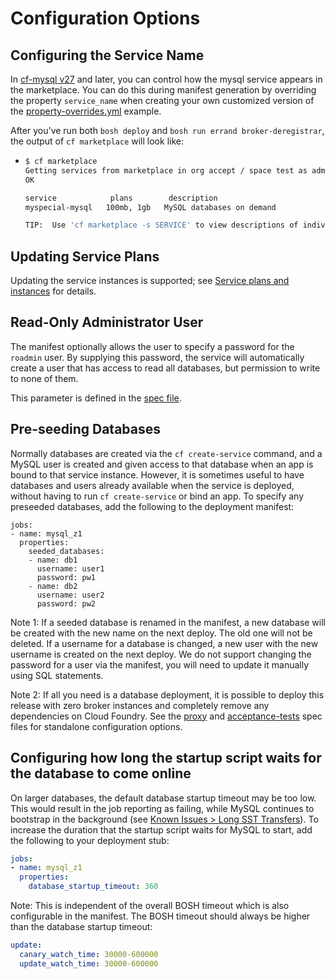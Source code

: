 # Configuration Options

## Configuring the Service Name
In [cf-mysql v27](https://github.com/cloudfoundry/cf-mysql-release/releases/tag/v27) and later, you can control how the mysql service appears in the marketplace. You can do this during manifest generation by overriding the property `service_name` when creating your own customized version of the [property-overrides.yml](https://github.com/cloudfoundry/cf-mysql-release/blob/master/manifest-generation/examples/property-overrides.yml#L22) example.

After you've run both `bosh deploy` and `bosh run errand broker-deregistrar`, the output of `cf marketplace` will look like:

- 
    ```sh
    $ cf marketplace
    Getting services from marketplace in org accept / space test as admin...
    OK
    
    service            plans        description
    myspecial-mysql   100mb, 1gb   MySQL databases on demand
    
    TIP:  Use 'cf marketplace -s SERVICE' to view descriptions of individual plans of a given service.
    ```

## Updating Service Plans

Updating the service instances is supported; see [Service plans and instances](docs/service-plans-instances.md) for details.

## Read-Only Administrator User

The manifest optionally allows the user to specify a password for the `roadmin` user. By supplying this password, the service will automatically create a user that has access to read all databases, but permission to write to none of them.

This parameter is defined in the [spec file](../jobs/mysql/spec).

## Pre-seeding Databases

Normally databases are created via the `cf create-service` command, and
a MySQL user is created and given access to that database when an app is bound to that service instance.
However, it is sometimes useful to have databases and users already available when the service is deployed,
without having to run `cf create-service` or bind an app.
To specify any preseeded databases, add the following to the deployment manifest:

```
jobs:
- name: mysql_z1
  properties:
    seeded_databases:
    - name: db1
      username: user1
      password: pw1
    - name: db2
      username: user2
      password: pw2
```

Note 1: If a seeded database is renamed in the manifest, a new database will be created with the new name on the next deploy. The old one will not be deleted. If a username for a database is changed, a new user with the new username is created on the next deploy. We do not support changing the password for a user via the manifest, you will need to update it manually using SQL statements.

Note 2: If all you need is a database deployment, it is possible to deploy this
release with zero broker instances and completely remove any dependencies on Cloud Foundry.
See the [proxy](jobs/proxy/spec) and [acceptance-tests](jobs/acceptance-tests/spec) spec files for standalone configuration options.

## Configuring how long the startup script waits for the database to come online

On larger databases, the default database startup timeout may be too low.
This would result in the job reporting as failing, while MySQL continues to bootstrap in the background (see [Known Issues > Long SST Transfers](Known-Issues.md#long-sst-transfers)).
To increase the duration that the startup script waits for MySQL to start, add the following to your deployment stub:

```yaml
jobs:
- name: mysql_z1
  properties:
    database_startup_timeout: 360
```

Note: This is independent of the overall BOSH timeout which is also configurable in the manifest. The BOSH timeout should always be higher than the database startup timeout:

```yaml
update:
  canary_watch_time: 30000-600000
  update_watch_time: 30000-600000
```
